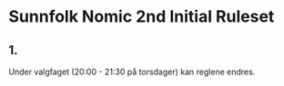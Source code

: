 # Sunnfolk Nomic 2nd Initial Ruleset

## 1. 
Under valgfaget (20:00 - 21:30 på torsdager) kan reglene endres.
